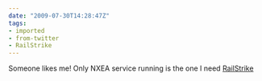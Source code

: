 ```yaml
---
date: "2009-07-30T14:28:47Z"
tags:
- imported
- from-twitter
- RailStrike
---
```

Someone likes me! Only NXEA service running is the one I need [RailStrike](/tags/railstrike)
